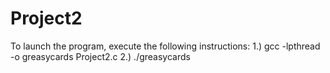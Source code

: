 # Project2

To launch the program, execute the following instructions:
1.) gcc -lpthread -o greasycards Project2.c
2.) ./greasycards <int seed> <int number of players> <int chips per bag>